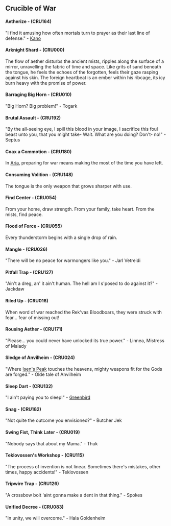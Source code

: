 ## Crucible of War

#### Aetherize - (CRU164)
"I find it amusing how often mortals turn to prayer as their last line of defense." - [Kano](../heroes-of-rathe/kano-about.md)

#### Arknight Shard - (CRU000)
The flow of aether disturbs the ancient mists, ripples along the surface of a mirror, unravelling the fabric of time and space. Like grits of sand beneath the tongue, he feels the echoes of the forgotten, feels their gaze rasping against his skin. The foreign heartbeat is an ember within his ribcage, its icy burn heavy with the promise of power.

#### Barraging Big Horn - (CRU010)
"Big Horn? Big problem!" - Togark

#### Brutal Assault - (CRU192)
"By the all-seeing eye, I spill this blood in your image, I sacrifice this foul beast unto you, that you might take- Wait. What are you doing? Don't- no!" - Septus

#### Coax a Commotion - (CRU180)
In [Aria](../world-of-rathe/aria/aria.md), preparing for war means making the most of the time you have left.

#### Consuming Volition - (CRU148)
The tongue is the only weapon that grows sharper with use.

#### Find Center - (CRU054)
From your home, draw strength. From your family, take heart. From the mists, find peace.

#### Flood of Force - (CRU055)
Every thunderstorm begins with a single drop of rain.

#### Mangle - (CRU026)
"There will be no peace for warmongers like you." - Jarl Vetreidi

#### Pitfall Trap - (CRU127)
"Ain't a dreg, an' it ain't human. The hell am I s'posed to do against it?" - Jackdaw

#### Riled Up - (CRU016)
When word of war reached the Rek'vas Bloodboars, they were struck with fear... fear of missing out!

#### Rousing Aether - (CRU171)
"Please... you could never have unlocked its true power." - Linnea, Mistress of Malady

#### Sledge of Anvilheim - (CRU024)
"Where [Isen's Peak](../world-of-rathe/aria/a-true-sanctuary.md) touches the heavens, mighty weapons fit for the Gods are forged." - Olde tale of Anvilheim

#### Sleep Dart - (CRU132)
"I ain't paying you to sleep!" - [Greenbird](../world-of-rathe/pits/blackjacks-mercenary-group.md#greenbird)

#### Snag - (CRU182)
"Not quite the outcome you envisioned?" - Butcher Jek

#### Swing Fist, Think Later - (CRU019)
"Nobody says that about my Mama." - Thuk

#### Teklovossen's Workshop - (CRU115)
"The process of invention is not linear. Sometimes there's mistakes, other times, happy accidents!" - Teklovossen

#### Tripwire Trap - (CRU126)
"A crossbow bolt 'aint gonna make a dent in that thing." - Spokes

#### Unified Decree - (CRU083)
"In unity, we will overcome." - Hala Goldenhelm
